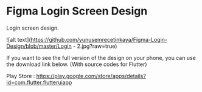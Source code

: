 # Figma Login Screen Design

Login screen design.

![alt text](https://github.com/yunusemrecetinkaya/Figma-Login-Design/blob/master/Login - 2.jpg?raw=true)

If you want to see the full version of the design on your phone, you can use the download link below. (With source codes for Flutter)

Play Store : https://play.google.com/store/apps/details?id=com.flutter.flutteruiapp
